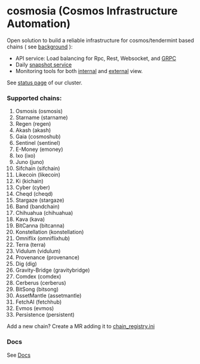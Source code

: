 # cosmosia (Cosmos Infrastructure Automation)

Open solution to build a reliable infrastructure for cosmos/tendermint based chains ( see [background](https://github.com/cosmos/chain-registry/issues/214) ):
- API service: Load balancing for Rpc, Rest, Websocket, and [GRPC](docs/grpc.md)
- Daily [snapshot service](https://snapshot.notional.ventures/)
- Monitoring tools for both [internal](docs/rpc_monitor.md) and [external](https://status.notional.ventures/) view.

See [status page](https://status.notional.ventures/) of our cluster.

### Supported chains:
1. Osmosis (osmosis)
2. Starname (starname)
3. Regen (regen)
4. Akash (akash)
5. Gaia (cosmoshub)
6. Sentinel (sentinel)
7. E-Money (emoney)
8. Ixo (ixo)
9. Juno (juno)
10. Sifchain (sifchain)
11. Likecoin (likecoin)
12. Ki (kichain)
13. Cyber (cyber)
14. Cheqd (cheqd)
15. Stargaze (stargaze)
16. Band (bandchain)
17. Chihuahua (chihuahua)
18. Kava (kava)
19. BitCanna (bitcanna)
20. Konstellation (konstellation)
21. Omniflix (omniflixhub)
22. Terra (terra)
23. Vidulum (vidulum)
24. Provenance (provenance)
25. Dig (dig)
26. Gravity-Bridge (gravitybridge)
27. Comdex (comdex)
28. Cerberus (cerberus)
29. BitSong (bitsong)
30. AssetMantle (assetmantle)
31. FetchAI (fetchhub)
32. Evmos (evmos)
33. Persistence (persistent)



Add a new chain? Create a MR adding it to [chain_registry.ini](./data/chain_registry.ini)

### Docs
See [Docs](./docs/)
